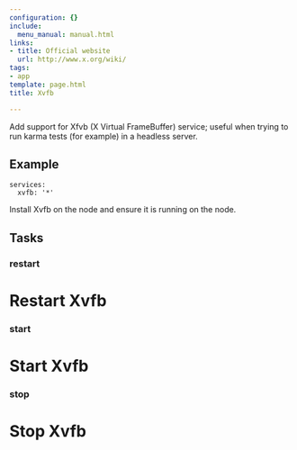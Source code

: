 ```yaml
---
configuration: {}
include:
  menu_manual: manual.html
links:
- title: Official website
  url: http://www.x.org/wiki/
tags:
- app
template: page.html
title: Xvfb

---
```

Add support for Xfvb (X Virtual FrameBuffer) service; useful when trying to run karma tests (for example) in a headless server.

## Example

    services:
      xvfb: '*'

Install Xvfb on the node and ensure it is running on the node.
## Tasks
### restart
# Restart Xvfb
### start
# Start Xvfb
### stop
# Stop Xvfb